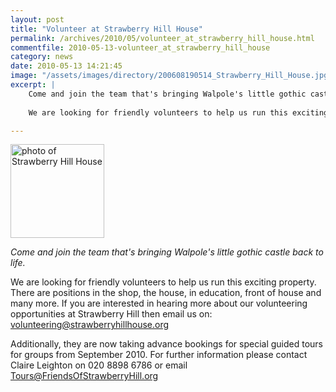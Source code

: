 ```yaml
---
layout: post
title: "Volunteer at Strawberry Hill House"
permalink: /archives/2010/05/volunteer_at_strawberry_hill_house.html
commentfile: 2010-05-13-volunteer_at_strawberry_hill_house
category: news
date: 2010-05-13 14:21:45
image: "/assets/images/directory/200608190514_Strawberry_Hill_House.jpg"
excerpt: |
    Come and join the team that's bringing Walpole's little gothic castle back to life.
    
    We are looking for friendly volunteers to help us run this exciting proerty. There are positions in the shop, the house, in education, front of house and many more. If you are interested in hearing more about our volunteering opportunities at Strawberry Hill then email us on: <a href="mailto:volunteering@strawberryhillhouse.org">volunteering@strawberryhillhouse.org</a>

---
```


<img class="photo right" src="/assets/images/directory/200608190514_Strawberry_Hill_House.jpg" width="150" alt="photo of Strawberry Hill House" />

*Come and join the team that's bringing Walpole's little gothic castle back to life.*

We are looking for friendly volunteers to help us run this exciting property. There are positions in the shop, the house, in education, front of house and many more. If you are interested in hearing more about our volunteering opportunities at Strawberry Hill then email us on: <volunteering@strawberryhillhouse.org>

Additionally, they are now taking advance bookings for special guided tours for groups from September 2010. For further information please contact Claire Leighton on 020 8898 6786 or email <Tours@FriendsOfStrawberryHill.org>
